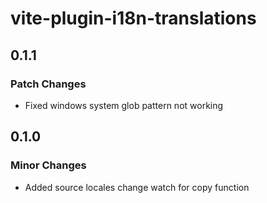 # vite-plugin-i18n-translations

## 0.1.1

### Patch Changes

- Fixed windows system glob pattern not working

## 0.1.0

### Minor Changes

- Added source locales change watch for copy function
